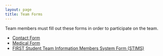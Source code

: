 ```yaml
---
layout: page
title: Team Forms
---
```

Team members must fill out these forms in order to participate on the team.

- [Contact Form](#)
- [Medical Form](#)
- [FIRST Student Team Information Members System Form (STIMS)](http://www.usfirst.org/roboticsprograms/frc/first-student-team-information-members-system-and-consent-form?id=8128)
